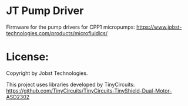 # JT Pump Driver

Firmware for the pump drivers for CPP1 micropumps: https://www.jobst-technologies.com/products/microfluidics/

# License:

Copyright by Jobst Technologies.

This project uses libraries developed by TinyCircuits: https://github.com/TinyCircuits/TinyCircuits-TinyShield-Dual-Motor-ASD2302
   